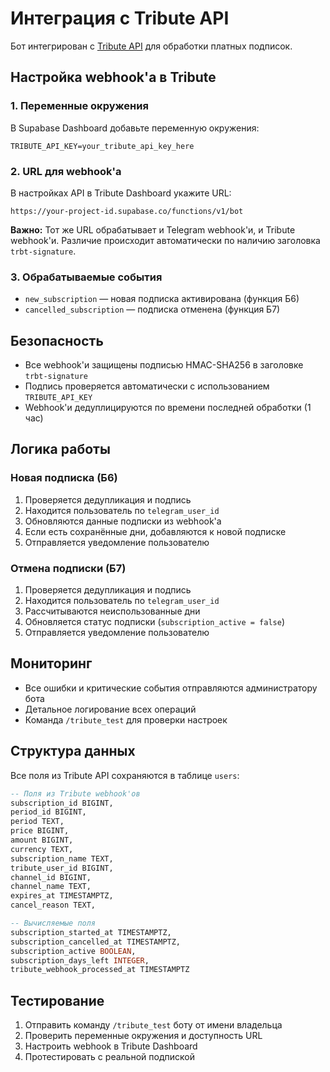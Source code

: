 # Интеграция с Tribute API

Бот интегрирован с [Tribute API](https://wiki.tribute.tg/for-content-creators/api-documentation) для обработки платных подписок.

## Настройка webhook'а в Tribute

### 1. Переменные окружения

В Supabase Dashboard добавьте переменную окружения:

```
TRIBUTE_API_KEY=your_tribute_api_key_here
```

### 2. URL для webhook'а

В настройках API в Tribute Dashboard укажите URL:

```
https://your-project-id.supabase.co/functions/v1/bot
```

**Важно:** Тот же URL обрабатывает и Telegram webhook'и, и Tribute webhook'и. Различие происходит автоматически по наличию заголовка `trbt-signature`.

### 3. Обрабатываемые события

- `new_subscription` — новая подписка активирована (функция Б6)
- `cancelled_subscription` — подписка отменена (функция Б7)

## Безопасность

- Все webhook'и защищены подписью HMAC-SHA256 в заголовке `trbt-signature`
- Подпись проверяется автоматически с использованием `TRIBUTE_API_KEY`
- Webhook'и дедуплицируются по времени последней обработки (1 час)

## Логика работы

### Новая подписка (Б6)
1. Проверяется дедупликация и подпись
2. Находится пользователь по `telegram_user_id`
3. Обновляются данные подписки из webhook'а
4. Если есть сохранённые дни, добавляются к новой подписке
5. Отправляется уведомление пользователю

### Отмена подписки (Б7)
1. Проверяется дедупликация и подпись
2. Находится пользователь по `telegram_user_id`
3. Рассчитываются неиспользованные дни
4. Обновляется статус подписки (`subscription_active = false`)
5. Отправляется уведомление пользователю

## Мониторинг

- Все ошибки и критические события отправляются администратору бота
- Детальное логирование всех операций
- Команда `/tribute_test` для проверки настроек

## Структура данных

Все поля из Tribute API сохраняются в таблице `users`:

```sql
-- Поля из Tribute webhook'ов
subscription_id BIGINT,
period_id BIGINT,
period TEXT,
price BIGINT,
amount BIGINT,
currency TEXT,
subscription_name TEXT,
tribute_user_id BIGINT,
channel_id BIGINT,
channel_name TEXT,
expires_at TIMESTAMPTZ,
cancel_reason TEXT,

-- Вычисляемые поля
subscription_started_at TIMESTAMPTZ,
subscription_cancelled_at TIMESTAMPTZ,
subscription_active BOOLEAN,
subscription_days_left INTEGER,
tribute_webhook_processed_at TIMESTAMPTZ
```

## Тестирование

1. Отправить команду `/tribute_test` боту от имени владельца
2. Проверить переменные окружения и доступность URL
3. Настроить webhook в Tribute Dashboard
4. Протестировать с реальной подпиской 